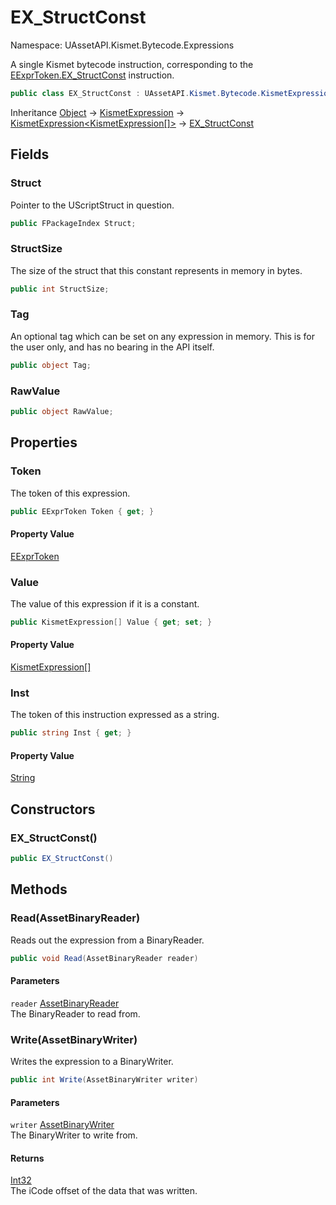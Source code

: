 # EX_StructConst

Namespace: UAssetAPI.Kismet.Bytecode.Expressions

A single Kismet bytecode instruction, corresponding to the [EExprToken.EX_StructConst](./uassetapi.kismet.bytecode.eexprtoken.md#ex_structconst) instruction.

```csharp
public class EX_StructConst : UAssetAPI.Kismet.Bytecode.KismetExpression`1[[UAssetAPI.Kismet.Bytecode.KismetExpression[], UAssetAPI, Version=1.0.0.0, Culture=neutral, PublicKeyToken=null]]
```

Inheritance [Object](https://docs.microsoft.com/en-us/dotnet/api/system.object) → [KismetExpression](./uassetapi.kismet.bytecode.kismetexpression.md) → [KismetExpression&lt;KismetExpression[]&gt;](./uassetapi.kismet.bytecode.kismetexpression-1.md) → [EX_StructConst](./uassetapi.kismet.bytecode.expressions.ex_structconst.md)

## Fields

### **Struct**

Pointer to the UScriptStruct in question.

```csharp
public FPackageIndex Struct;
```

### **StructSize**

The size of the struct that this constant represents in memory in bytes.

```csharp
public int StructSize;
```

### **Tag**

An optional tag which can be set on any expression in memory. This is for the user only, and has no bearing in the API itself.

```csharp
public object Tag;
```

### **RawValue**

```csharp
public object RawValue;
```

## Properties

### **Token**

The token of this expression.

```csharp
public EExprToken Token { get; }
```

#### Property Value

[EExprToken](./uassetapi.kismet.bytecode.eexprtoken.md)<br>

### **Value**

The value of this expression if it is a constant.

```csharp
public KismetExpression[] Value { get; set; }
```

#### Property Value

[KismetExpression[]](./uassetapi.kismet.bytecode.kismetexpression.md)<br>

### **Inst**

The token of this instruction expressed as a string.

```csharp
public string Inst { get; }
```

#### Property Value

[String](https://docs.microsoft.com/en-us/dotnet/api/system.string)<br>

## Constructors

### **EX_StructConst()**

```csharp
public EX_StructConst()
```

## Methods

### **Read(AssetBinaryReader)**

Reads out the expression from a BinaryReader.

```csharp
public void Read(AssetBinaryReader reader)
```

#### Parameters

`reader` [AssetBinaryReader](./uassetapi.assetbinaryreader.md)<br>
The BinaryReader to read from.

### **Write(AssetBinaryWriter)**

Writes the expression to a BinaryWriter.

```csharp
public int Write(AssetBinaryWriter writer)
```

#### Parameters

`writer` [AssetBinaryWriter](./uassetapi.assetbinarywriter.md)<br>
The BinaryWriter to write from.

#### Returns

[Int32](https://docs.microsoft.com/en-us/dotnet/api/system.int32)<br>
The iCode offset of the data that was written.
